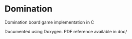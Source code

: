 # Domination
Domination board game implementation in C

Documented using Doxygen.
PDF reference available in doc/
